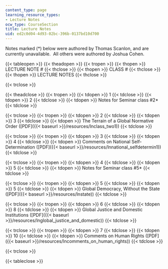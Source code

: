 ```yaml
---
content_type: page
learning_resource_types:
- Lecture Notes
ocw_type: CourseSection
title: Lecture Notes
uid: ed2c0d04-4d93-02bc-396b-0137bd10d700
---
```


Notes marked (\*) below were authored by Thomas Scanlon, and are currently unavailable.  All others were authored by Joshua Cohen.

{{< tableopen >}}
{{< theadopen >}}
{{< tropen >}}
{{< thopen >}}
LECTURE NOTE #
{{< thclose >}}
{{< thopen >}}
CLASS #
{{< thclose >}}
{{< thopen >}}
LECTURE NOTES
{{< thclose >}}

{{< trclose >}}

{{< theadclose >}}
{{< tropen >}}
{{< tdopen >}}
1
{{< tdclose >}}
{{< tdopen >}}
2
{{< tdclose >}}
{{< tdopen >}}
Notes for Seminar class #2\*
{{< tdclose >}}

{{< trclose >}}
{{< tropen >}}
{{< tdopen >}}
2
{{< tdclose >}}
{{< tdopen >}}
3
{{< tdclose >}}
{{< tdopen >}}
The Terrain of a Global Normative Order ([PDF]({{< baseurl >}}/resources/lnclass_two1))
{{< tdclose >}}

{{< trclose >}}
{{< tropen >}}
{{< tdopen >}}
3
{{< tdclose >}}
{{< tdopen >}}
4
{{< tdclose >}}
{{< tdopen >}}
Comments on National Self-Determination ([PDF]({{< baseurl >}}/resources/lnnational_selfdetermin1))
{{< tdclose >}}

{{< trclose >}}
{{< tropen >}}
{{< tdopen >}}
4
{{< tdclose >}}
{{< tdopen >}}
5
{{< tdclose >}}
{{< tdopen >}}
Notes for Seminar class #5\*
{{< tdclose >}}

{{< trclose >}}
{{< tropen >}}
{{< tdopen >}}
5
{{< tdclose >}}
{{< tdopen >}}
5
{{< tdclose >}}
{{< tdopen >}}
Global Democracy, Without the State ([PDF]({{< baseurl >}}/resources/lnstate))
{{< tdclose >}}

{{< trclose >}}
{{< tropen >}}
{{< tdopen >}}
6
{{< tdclose >}}
{{< tdopen >}}
8
{{< tdclose >}}
{{< tdopen >}}
Global Justice and Domestic Institutions ([PDF]({{< baseurl >}}/resources/lnglobal_justice_and_domestic))
{{< tdclose >}}

{{< trclose >}}
{{< tropen >}}
{{< tdopen >}}
7
{{< tdclose >}}
{{< tdopen >}}
10
{{< tdclose >}}
{{< tdopen >}}
Comments on Human Rights ([PDF]({{< baseurl >}}/resources/lncomments_on_human_rights))
{{< tdclose >}}

{{< trclose >}}

{{< tableclose >}}